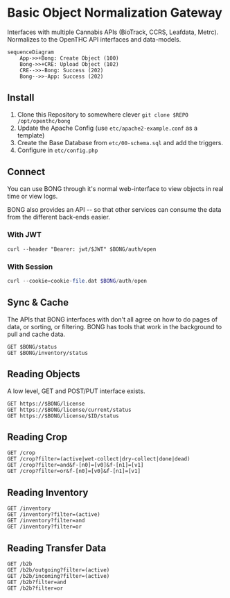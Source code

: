 # Basic Object Normalization Gateway

Interfaces with multiple Cannabis APIs (BioTrack, CCRS, Leafdata, Metrc).
Normalizes to the OpenTHC API interfaces and data-models.

```mermaid
sequenceDiagram
    App->>+Bong: Create Object (100)
    Bong->>+CRE: Upload Object (102)
    CRE-->>-Bong: Success (202)
    Bong-->>-App: Success (202)
```


## Install

1. Clone this Repository to somewhere clever `git clone $REPO /opt/openthc/bong`
1. Update the Apache Config (use `etc/apache2-example.conf` as a template)
1. Create the Base Database from `etc/00-schema.sql` and add the triggers.
1. Configure in `etc/config.php`


## Connect

You can use BONG through it's normal web-interface to view objects in real time or view logs.

BONG also provides an API -- so that other services can consume the data from the different back-ends easier.


### With JWT

```
curl --header "Bearer: jwt/$JWT" $BONG/auth/open
```


### With Session

```php
curl --cookie=cookie-file.dat $BONG/auth/open
```


## Sync & Cache

The APIs that BONG interfaces with don't all agree on how to do pages of data, or sorting, or filtering.
BONG has tools that work in the background to pull and cache data.

```
GET $BONG/status
GET $BONG/inventory/status
```


## Reading Objects

A low level, GET and POST/PUT interface exists.


```
GET https://$BONG/license
GET https://$BONG/license/current/status
GET https://$BONG/license/$ID/status
```


## Reading Crop

```
GET /crop
GET /crop?filter=(active|wet-collect|dry-collect|done|dead)
GET /crop?filter=and&f-[n0]=[v0]&f-[n1]=[v1]
GET /crop?filter=or&f-[n0]=[v0]&f-[n1]=[v1]
```

## Reading Inventory

```
GET /inventory
GET /inventory?filter=(active)
GET /inventory?filter=and
GET /inventory?filter=or
```

## Reading Transfer Data

```
GET /b2b
GET /b2b/outgoing?filter=(active)
GET /b2b/incoming?filter=(active)
GET /b2b?filter=and
GET /b2b?filter=or
```
